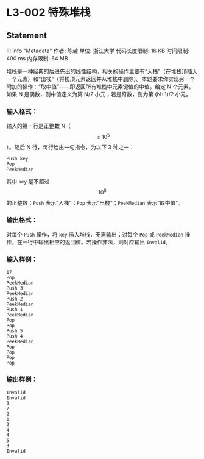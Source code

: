 
# L3-002 特殊堆栈

## Statement

!!! info "Metadata"
    作者: 陈越
    单位: 浙江大学
    代码长度限制: 16 KB
    时间限制: 400 ms
    内存限制: 64 MB

堆栈是一种经典的后进先出的线性结构，相关的操作主要有“入栈”（在堆栈顶插入一个元素）和“出栈”（将栈顶元素返回并从堆栈中删除）。本题要求你实现另一个附加的操作：“取中值”——即返回所有堆栈中元素键值的中值。给定 N 个元素，如果 N 是偶数，则中值定义为第 N/2 小元；若是奇数，则为第 (N+1)/2 小元。

### 输入格式：

输入的第一行是正整数 N（$$\le 10^5$$）。随后 N 行，每行给出一句指令，为以下 3 种之一：

```
Push key
Pop
PeekMedian
```

其中 `key` 是不超过 $$10^5$$ 的正整数；`Push` 表示“入栈”；`Pop` 表示“出栈”；`PeekMedian` 表示“取中值”。

### 输出格式：

对每个 `Push` 操作，将 `key` 插入堆栈，无需输出；对每个 `Pop` 或 `PeekMedian` 操作，在一行中输出相应的返回值。若操作非法，则对应输出 `Invalid`。

### 输入样例：
```plaintext
17
Pop
PeekMedian
Push 3
PeekMedian
Push 2
PeekMedian
Push 1
PeekMedian
Pop
Pop
Push 5
Push 4
PeekMedian
Pop
Pop
Pop
Pop
```

### 输出样例：
```plaintext
Invalid
Invalid
3
2
2
1
2
4
4
5
3
Invalid
```


